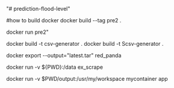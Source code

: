 
"# prediction-flood-level" 

#how to build docker
docker build --tag pre2 . 


docker run pre2"


docker build -t csv-generator .
docker build -t Scsv-generator .

docker export --output="latest.tar" red_panda

docker run -v ${PWD}:/data ex_scrape


docker run -v $PWD/output:/usr/my/workspace mycontainer app
